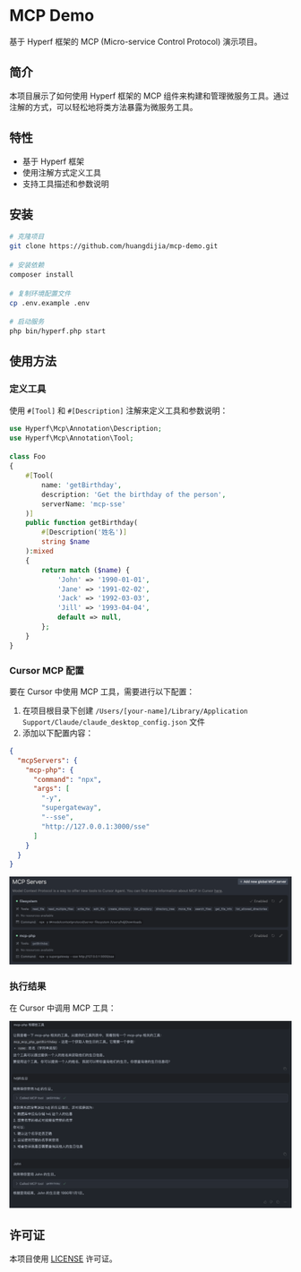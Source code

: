# MCP Demo

基于 Hyperf 框架的 MCP (Micro-service Control Protocol) 演示项目。

## 简介

本项目展示了如何使用 Hyperf 框架的 MCP 组件来构建和管理微服务工具。通过注解的方式，可以轻松地将类方法暴露为微服务工具。

## 特性

- 基于 Hyperf 框架
- 使用注解方式定义工具
- 支持工具描述和参数说明

## 安装

```bash
# 克隆项目
git clone https://github.com/huangdijia/mcp-demo.git

# 安装依赖
composer install

# 复制环境配置文件
cp .env.example .env

# 启动服务
php bin/hyperf.php start
```

## 使用方法

### 定义工具

使用 `#[Tool]` 和 `#[Description]` 注解来定义工具和参数说明：

```php
use Hyperf\Mcp\Annotation\Description;
use Hyperf\Mcp\Annotation\Tool;

class Foo
{
    #[Tool(
        name: 'getBirthday',
        description: 'Get the birthday of the person',
        serverName: 'mcp-sse'
    )]
    public function getBirthday(
        #[Description('姓名')]
        string $name
    ):mixed
    {
        return match ($name) {
            'John' => '1990-01-01',
            'Jane' => '1991-02-02',
            'Jack' => '1992-03-03',
            'Jill' => '1993-04-04',
            default => null,
        };
    }
}
```

### Cursor MCP 配置

要在 Cursor 中使用 MCP 工具，需要进行以下配置：

1. 在项目根目录下创建 `/Users/[your-name]/Library/Application Support/Claude/claude_desktop_config.json` 文件
2. 添加以下配置内容：

```json
{
  "mcpServers": {
    "mcp-php": {
      "command": "npx",
      "args": [
        "-y",
        "supergateway",
        "--sse",
        "http://127.0.0.1:3000/sse"
      ]
    }
  }
}
```

![cursor-setting](./assets/cursor-setting.png)

### 执行结果

在 Cursor 中调用 MCP 工具：

![call-mcp-php](./assets/call-mcp-php.png)

## 许可证

本项目使用 [LICENSE](LICENSE) 许可证。
